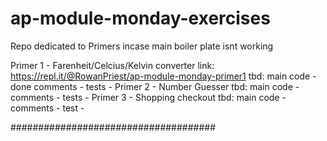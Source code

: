 # ap-module-monday-exercises
Repo dedicated to Primers incase main boiler plate isnt working 

Primer 1 - Farenheit/Celcius/Kelvin converter 
link: https://repl.it/@RowanPriest/ap-module-monday-primer1
tbd:
main code - done
comments - 
tests - 
Primer 2 - Number Guesser 
tbd:
main code -
comments -
tests - 
Primer 3 - Shopping checkout
tbd:
main code - 
comments -
test -


#####################################

